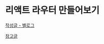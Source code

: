 # 리액트 라우터 만들어보기
[작성글 - 벨로그](https://velog.io/@moon-yerim/%EB%A6%AC%EC%95%A1%ED%8A%B8-js-%EB%A6%AC%EC%95%A1%ED%8A%B8-%EB%9D%BC%EC%9A%B0%ED%84%B0%EC%97%86%EC%9D%B4-%EB%9D%BC%EC%9A%B0%ED%84%B0-%EB%A7%8C%EB%93%A4%EA%B8%B0)

[참고글](https://velog.io/@malza_0408/React-%EC%97%90%EC%84%9C-router-%EC%97%86%EC%9D%B4-Navigation-%ED%95%B4%EB%B3%B4%EA%B3%A0-%EC%8B%B6%EC%97%88%EB%8B%A4)